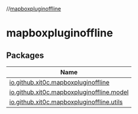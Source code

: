 //[mapboxpluginoffline](index.md)

# mapboxpluginoffline

## Packages

| Name |
|---|
| [io.github.xit0c.mapboxpluginoffline](mapboxpluginoffline/io.github.xit0c.mapboxpluginoffline/index.md) |
| [io.github.xit0c.mapboxpluginoffline.model](mapboxpluginoffline/io.github.xit0c.mapboxpluginoffline.model/index.md) |
| [io.github.xit0c.mapboxpluginoffline.utils](mapboxpluginoffline/io.github.xit0c.mapboxpluginoffline.utils/index.md) |
